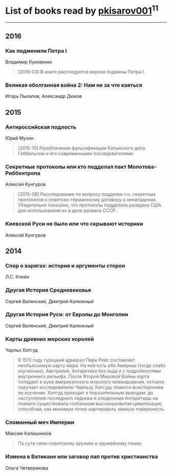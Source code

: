 # List of books read by [pkisarov001](http://openid.yandex.ru/pkisarov001/)<sup>11</sup>
---

## 2016

### Как подменили Петра I
Владимир Куковенко
> [2016-03] В книге расследуется версия подмены Петра I.


### Великая оболганная война 2: Нам не за что каяться
Игорь Пыхалов, Александр Дюков



## 2015

### Антироссийская подлость
Юрий Мухин
> [2015-10] Разоблачение фальсификации Катынского дела Геббельсом и его современными последователями.


### Секретные протоколы или кто подделал пакт Молотова-Риббентропа
Алексей Кунгуров
> [2015-09] Расследование по вопросу подделки т.н. секретных протоколов к советско-германскому договору о ненападении. Убедительно показано, что протоколы подделала развдека США для использования их в деле развала СССР.


### Киевской Руси не было или что скрывают историки
Алексей Кунгуров



## 2014

### Спор о варягах: история и аргументы сторон
Л.С. Клейн


### Другая История Средневековья
Сергей Валянский, Дмитрий Калюжный


### Другая История Руси: от Европы до Монголии
Сергей Валянский, Дмитрий Калюжный


### Карты древних морских королей
Чарльз Хэпгуд
> В 1513 году турецкий адмирал Пири Рейс составляет необъяснимую карту мира. На ней есть обе Америки (тогда слабо изученные), Австралия, Антарктика без льда и с подробностями внутреннего рельефа. После Второй Мировой Войны карта попадает в руки американского морского командования, которое поручает исследователю Чарльзу Хэпгуду повести всестороннее ее изучение. Хэпгуд приходит к поразительным выводам: до наступления последнего ледника и оледенения Антарктиды на планете существовала глобальная высокоразвитая цивилизация, способная, как минимум точно картировать земную поверхность.


### Сломанный меч Империи
Максим Калашников
> По сути гимн советскому оружию и оружейному гению.


### Измена в Ватикане или заговор пап против христианства
Ольга Четверикова



